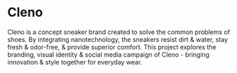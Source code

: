 # Cleno
Cleno is a concept sneaker brand created to solve the common problems of shoes. By integrating nanotechnology, the sneakers resist dirt &amp; water, stay fresh &amp; odor-free, &amp; provide superior comfort. This project explores the branding, visual identity &amp; social media campaign of Cleno - bringing innovation &amp; style together for everyday wear.
